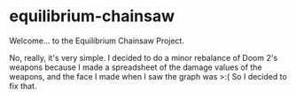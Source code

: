 # equilibrium-chainsaw

Welcome... to the Equilibrium Chainsaw Project.

No, really, it's very simple. I decided to do a minor rebalance of Doom 2's weapons because I made a spreadsheet of the damage values of the weapons, and the face I made when I saw the graph was >:(
So I decided to fix that.
